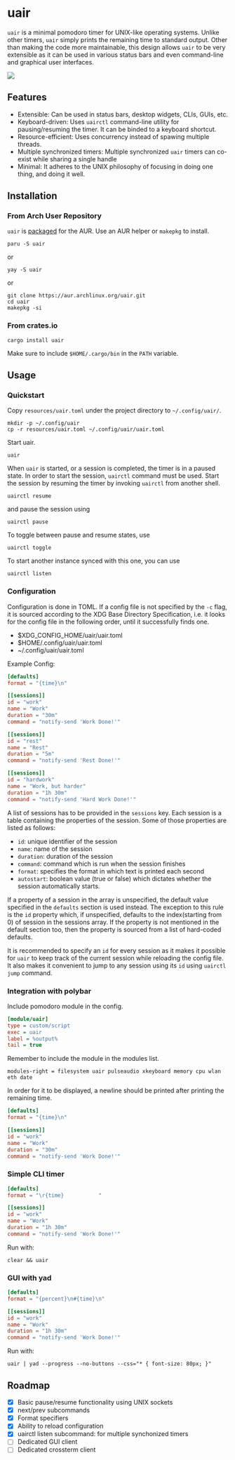 # uair

`uair` is a minimal pomodoro timer for UNIX-like operating systems. Unlike other timers, `uair` simply prints the remaining time to standard output. Other than making the code more maintainable, this design allows `uair` to be very extensible as it can be used in various status bars and even command-line and graphical user interfaces.

![](demo.gif)

## Features

- Extensible: Can be used in status bars, desktop widgets, CLIs, GUIs, etc.
- Keyboard-driven: Uses `uairctl` command-line utility for pausing/resuming the timer. It can be binded to a keyboard shortcut.
- Resource-efficient: Uses concurrency instead of spawing multiple threads.
- Multiple synchronized timers: Multiple synchronized `uair` timers can co-exist while sharing a single handle
- Minimal: It adheres to the UNIX philosophy of focusing in doing one thing, and doing it well.

## Installation

### From Arch User Repository

`uair` is [packaged](https://aur.archlinux.org/packages/uair) for the AUR. Use an AUR helper or `makepkg` to install.

```
paru -S uair
```

or

```
yay -S uair
```

or

```
git clone https://aur.archlinux.org/uair.git
cd uair
makepkg -si
```

### From crates.io

```
cargo install uair
```

Make sure to include `$HOME/.cargo/bin` in the `PATH` variable.

## Usage

### Quickstart

Copy `resources/uair.toml` under the project directory to `~/.config/uair/`.

```
mkdir -p ~/.config/uair
cp -r resources/uair.toml ~/.config/uair/uair.toml
```

Start uair.

```
uair
```

When `uair` is started, or a session is completed, the timer is in a paused state. In order to start the session, `uairctl` command must be used. Start the session by resuming the timer by invoking `uairctl` from another shell.

```
uairctl resume
```

and pause the session using

```
uairctl pause
```

To toggle between pause and resume states, use

```
uairctl toggle
```

To start another instance synced with this one, you can use
```
uairctl listen
```

### Configuration

Configuration is done in TOML. If a config file is not specified by the `-c` flag, it is sourced according to the XDG Base Directory Specification, i.e. it looks for the config file in the following order, until it successfully finds one.

- $XDG_CONFIG_HOME/uair/uair.toml
- $HOME/.config/uair/uair.toml
- ~/.config/uair/uair.toml

Example Config:

```toml
[defaults]
format = "{time}\n"

[[sessions]]
id = "work"
name = "Work"
duration = "30m"
command = "notify-send 'Work Done!'"

[[sessions]]
id = "rest"
name = "Rest"
duration = "5m"
command = "notify-send 'Rest Done!'"

[[sessions]]
id = "hardwork"
name = "Work, but harder"
duration = "1h 30m"
command = "notify-send 'Hard Work Done!'"
```

A list of sessions has to be provided in the `sessions` key. Each session is a table containing the properties of the session. Some of those properties are listed as follows:

- `id`: unique identifier of the session
- `name`: name of the session
- `duration`: duration of the session
- `command`: command which is run when the session finishes
- `format`: specifies the format in which text is printed each second
- `autostart`: boolean value (true or false) which dictates whether the session automatically starts.

If a property of a session in the array is unspecified, the default value specified in the `defaults` section is used instead. The exception to this rule is the `id` property which, if unspecified, defaults to the index(starting from 0) of session in the sessions array. If the property is not mentioned in the default section too, then the property is sourced from a list of hard-coded defaults.

It is recommended to specify an `id` for every session as it makes it possible for `uair` to keep track of the current session while reloading the config file. It also makes it convenient to jump to any session using its `id` using `uairctl jump` command.

### Integration with polybar

Include pomodoro module in the config.

```ini
[module/uair]
type = custom/script
exec = uair
label = %output%
tail = true
```

Remember to include the module in the modules list.

```
modules-right = filesystem uair pulseaudio xkeyboard memory cpu wlan eth date
```

In order for it to be displayed, a newline should be printed after printing the remaining time.

```toml
[defaults]
format = "{time}\n"

[[sessions]]
id = "work"
name = "Work"
duration = "30m"
command = "notify-send 'Work Done!'"
```

### Simple CLI timer

```toml
[defaults]
format = "\r{time}           "

[[sessions]]
id = "work"
name = "Work"
duration = "1h 30m"
command = "notify-send 'Work Done!'"
```

Run with:

```
clear && uair
```

### GUI with yad

```toml
[defaults]
format = "{percent}\n#{time}\n"

[[sessions]]
id = "work"
name = "Work"
duration = "1h 30m"
command = "notify-send 'Work Done!'"
```

Run with:

```
uair | yad --progress --no-buttons --css="* { font-size: 80px; }"
```

## Roadmap

- [X] Basic pause/resume functionality using UNIX sockets
- [X] next/prev subcommands
- [X] Format specifiers
- [X] Ability to reload configuration
- [X] uairctl listen subcommand: for multiple synchonized timers
- [ ] Dedicated GUI client
- [ ] Dedicated crossterm client
